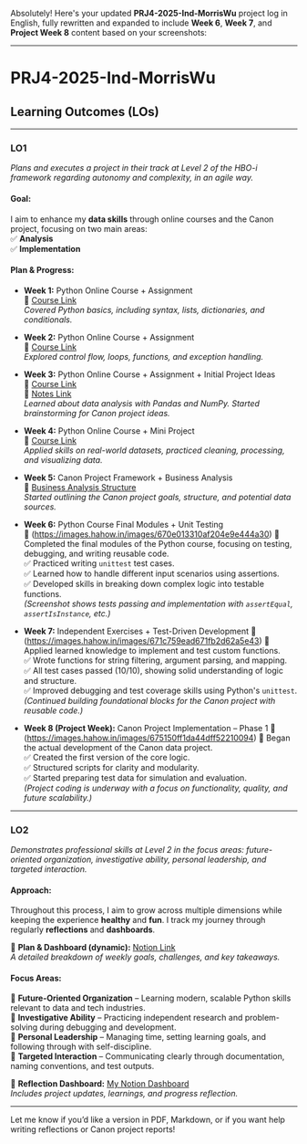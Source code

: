 Absolutely! Here's your updated **PRJ4-2025-Ind-MorrisWu** project log in English, fully rewritten and expanded to include **Week 6**, **Week 7**, and **Project Week 8** content based on your screenshots:

---

# **PRJ4-2025-Ind-MorrisWu**

## **Learning Outcomes (LOs)**

---

### **LO1**  
*Plans and executes a project in their track at Level 2 of the HBO-i framework regarding autonomy and complexity, in an agile way.*

#### **Goal:**  
I aim to enhance my **data skills** through online courses and the Canon project, focusing on two main areas:  
✅ **Analysis**  
✅ **Implementation**

#### **Plan & Progress:**

- **Week 1:** Python Online Course + Assignment  
  🔗 [Course Link](https://images.hahow.in/images/664ed9e92fcb5581a2712953)  
  *Covered Python basics, including syntax, lists, dictionaries, and conditionals.*

- **Week 2:** Python Online Course + Assignment  
  🔗 [Course Link](https://images.hahow.in/images/66768214fb7a2272b4ba139a)  
  *Explored control flow, loops, functions, and exception handling.*

- **Week 3:** Python Online Course + Assignment + Initial Project Ideas  
  🔗 [Course Link](https://images.hahow.in/images/6677d95fc3a336d5732a9408)  
  🔗 [Notes Link](https://docs.google.com/document/d/10I9zcVJ-AIP5Gz5hUSLAL5S_BEYI59LEKaXFN8-DDLM/edit?tab=t.0)  
  *Learned about data analysis with Pandas and NumPy. Started brainstorming for Canon project ideas.*

- **Week 4:** Python Online Course + Mini Project  
  🔗 [Course Link](https://images.hahow.in/images/667d18c66195b50a63ceec9f)  
  *Applied skills on real-world datasets, practiced cleaning, processing, and visualizing data.*

- **Week 5:** Canon Project Framework + Business Analysis  
  🔗 [Business Analysis Structure](https://www.notion.so/Business-Analysis-Structure-1b8f94066b8080d6a8a7e08eda0e8d54?pvs=4)  
  *Started outlining the Canon project goals, structure, and potential data sources.*

- **Week 6:** Python Course Final Modules + Unit Testing  
  🔗 (https://images.hahow.in/images/670e013310af204e9e444a30)
  📌 Completed the final modules of the Python course, focusing on testing, debugging, and writing reusable code.  
  ✅ Practiced writing `unittest` test cases.  
  ✅ Learned how to handle different input scenarios using assertions.  
  ✅ Developed skills in breaking down complex logic into testable functions.  
  *(Screenshot shows tests passing and implementation with `assertEqual`, `assertIsInstance`, etc.)*

- **Week 7:** Independent Exercises + Test-Driven Development
  🔗 (https://images.hahow.in/images/671c759ead671fb2d62a5e43) 
  📌 Applied learned knowledge to implement and test custom functions.  
  ✅ Wrote functions for string filtering, argument parsing, and mapping.  
  ✅ All test cases passed (10/10), showing solid understanding of logic and structure.  
  ✅ Improved debugging and test coverage skills using Python's `unittest`.  
  *(Continued building foundational blocks for the Canon project with reusable code.)*

- **Week 8 (Project Week):** Canon Project Implementation – Phase 1
  🔗 (https://images.hahow.in/images/675150ff1da44dff52210094) 
  📌 Began the actual development of the Canon data project.  
  ✅ Created the first version of the core logic.  
  ✅ Structured scripts for clarity and modularity.  
  ✅ Started preparing test data for simulation and evaluation.  
  *(Project coding is underway with a focus on functionality, quality, and future scalability.)*

---

### **LO2**  
*Demonstrates professional skills at Level 2 in the focus areas: future-oriented organization, investigative ability, personal leadership, and targeted interaction.*

#### **Approach:**  
Throughout this process, I aim to grow across multiple dimensions while keeping the experience **healthy** and **fun**. I track my journey through regularly **reflections** and **dashboards**.

🔗 **Plan & Dashboard (dynamic):** [Notion Link](https://www.notion.so/69af482bf292487385a758fc58def826?v=4752c5d6d20b4c4db05ed2329a3c6750&pvs=4)  
*A detailed breakdown of weekly goals, challenges, and key takeaways.*

#### **Focus Areas:**  
📌 **Future-Oriented Organization** – Learning modern, scalable Python skills relevant to data and tech industries.  
📌 **Investigative Ability** – Practicing independent research and problem-solving during debugging and development.  
📌 **Personal Leadership** – Managing time, setting learning goals, and following through with self-discipline.  
📌 **Targeted Interaction** – Communicating clearly through documentation, naming conventions, and test outputs.

🔗 **Reflection Dashboard:** [My Notion Dashboard](https://www.notion.so/95cc22b66ae046f9bd91589613a2b03c?v=cde7c9b78f49406bbeba6eda1662dcf5&pvs=4)  
*Includes project updates, learnings, and progress reflection.*

---

Let me know if you’d like a version in PDF, Markdown, or if you want help writing reflections or Canon project reports!



